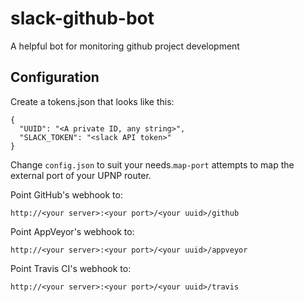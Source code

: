 # slack-github-bot
A helpful bot for monitoring github project development

## Configuration
Create a tokens.json that looks like this:

    {
      "UUID": "<A private ID, any string>",
      "SLACK_TOKEN": "<slack API token>"
    }

Change `config.json` to suit your needs.`map-port` attempts to map the external
port of your UPNP router.

Point GitHub's webhook to:

    http://<your server>:<your port>/<your uuid>/github

Point AppVeyor's webhook to:

    http://<your server>:<your port>/<your uuid>/appveyor

Point Travis CI's webhook to:

    http://<your server>:<your port>/<your uuid>/travis
